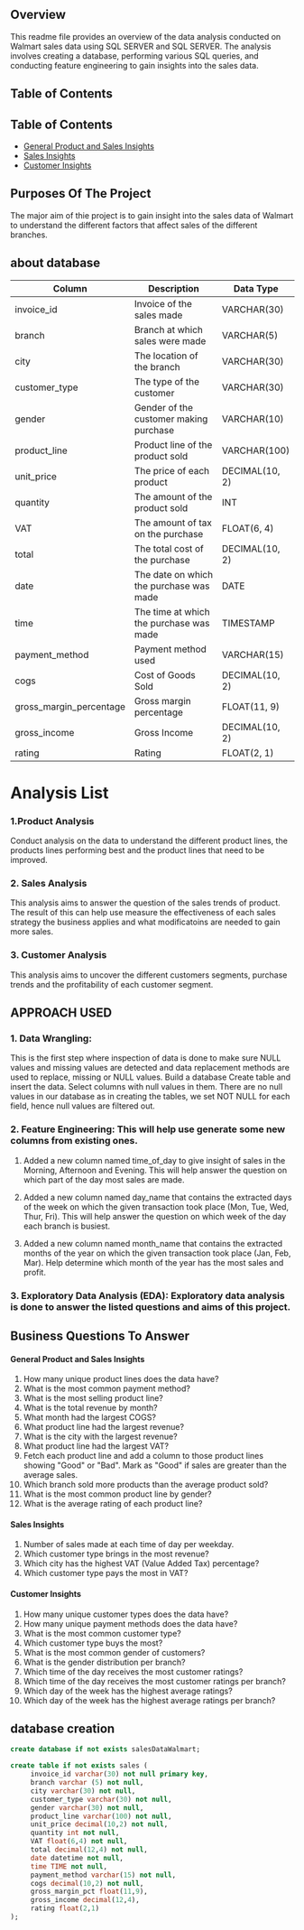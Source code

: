 ## Overview
This readme file provides an overview of the data analysis conducted on Walmart sales data using SQL SERVER and SQL SERVER.
The analysis involves creating a database, performing various SQL queries, and conducting feature engineering to gain insights into the sales data.

## Table of Contents

## Table of Contents
- [General Product and Sales Insights](#general-product-and-sales-insights)
- [Sales Insights](#sales-insights)
- [Customer Insights](#customer-insights)

## Purposes Of The Project

The major aim of thie project is to gain insight into the sales data of Walmart to understand the different factors that affect sales of the different branches.



## about database


| Column                  | Description                       | Data Type         |
|-------------------------|-----------------------------------|-------------------|
| invoice_id              | Invoice of the sales made        | VARCHAR(30)       |
| branch                  | Branch at which sales were made  | VARCHAR(5)        |
| city                    | The location of the branch       | VARCHAR(30)       |
| customer_type           | The type of the customer         | VARCHAR(30)       |
| gender                  | Gender of the customer making purchase | VARCHAR(10) |
| product_line            | Product line of the product sold | VARCHAR(100)      |
| unit_price              | The price of each product        | DECIMAL(10, 2)    |
| quantity                | The amount of the product sold   | INT               |
| VAT                     | The amount of tax on the purchase| FLOAT(6, 4)       |
| total                   | The total cost of the purchase   | DECIMAL(10, 2)    |
| date                    | The date on which the purchase was made | DATE     |
| time                    | The time at which the purchase was made | TIMESTAMP |
| payment_method          | Payment method used              | VARCHAR(15)       |
| cogs                    | Cost of Goods Sold               | DECIMAL(10, 2)    |
| gross_margin_percentage | Gross margin percentage          | FLOAT(11, 9)      |
| gross_income            | Gross Income                     | DECIMAL(10, 2)    |
| rating                  | Rating                           | FLOAT(2, 1)       |


# Analysis List
### 1.Product Analysis
Conduct analysis on the data to understand the different product lines, the products lines performing best and the product lines that need to be improved.

### 2. Sales Analysis
This analysis aims to answer the question of the sales trends of product. The result of this can help use measure the effectiveness of each sales strategy the business applies and what modificatoins are needed to gain more sales.

### 3. Customer Analysis
This analysis aims to uncover the different customers segments, purchase trends and the profitability of each customer segment.

## APPROACH USED
 
### 1.  Data Wrangling: 
 This is the first step where inspection of data is done to make sure NULL values and missing values are detected and data replacement methods are used to replace, missing or NULL values.
Build a database
Create table and insert the data.
Select columns with null values in them. There are no null values in our database as in creating the tables, we set NOT NULL for each field, hence null values are filtered out.

### 2. Feature Engineering: This will help use generate some new columns from existing ones.
1. Added a new column named time_of_day to give insight of sales in the Morning, Afternoon and Evening.
   This will help answer the question on which part of the day most sales are made.

3. Added a new column named day_name that contains the extracted days of the week on which the given transaction took place (Mon, Tue, Wed, Thur, Fri). This will help answer the question on which week of the day each branch is busiest.
   
5. Added a new column named month_name that contains the extracted months of the year on which the given transaction took place (Jan, Feb, Mar). Help determine which month of the year has the most sales and profit.


### 3. Exploratory Data Analysis (EDA): Exploratory data analysis is done to answer the listed questions and aims of this project.


## Business Questions To Answer

#### General Product and Sales Insights
1. How many unique product lines does the data have?
2. What is the most common payment method?
3. What is the most selling product line?
4. What is the total revenue by month?
5. What month had the largest COGS?
6. What product line had the largest revenue?
7. What is the city with the largest revenue?
8. What product line had the largest VAT?
9. Fetch each product line and add a column to those product lines showing "Good" or "Bad". Mark as "Good" if sales are greater than the average sales.
10. Which branch sold more products than the average product sold?
11. What is the most common product line by gender?
12. What is the average rating of each product line?

#### Sales Insights
1. Number of sales made at each time of day per weekday.
2. Which customer type brings in the most revenue?
3. Which city has the highest VAT (Value Added Tax) percentage?
4. Which customer type pays the most in VAT?

#### Customer Insights
1. How many unique customer types does the data have?
2. How many unique payment methods does the data have?
3. What is the most common customer type?
4. Which customer type buys the most?
5. What is the most common gender of customers?
6. What is the gender distribution per branch?
7. Which time of the day receives the most customer ratings?
8. Which time of the day receives the most customer ratings per branch?
9. Which day of the week has the highest average ratings?
10. Which day of the week has the highest average ratings per branch?


## database creation

```sql
create database if not exists salesDataWalmart;

create table if not exists sales (
     invoice_id varchar(30) not null primary key,
     branch varchar (5) not null,
     city varchar(30) not null,
     customer_type varchar(30) not null, 
     gender varchar(30) not null,
     product_line varchar(100) not null,
     unit_price decimal(10,2) not null,
     quantity int not null,
     VAT float(6,4) not null,
     total decimal(12,4) not null,
     date datetime not null,
     time TIME not null,
     payment_method varchar(15) not null,
     cogs decimal(10,2) not null,
     gross_margin_pct float(11,9),
     gross_income decimal(12,4),
     rating float(2,1)
);
```


